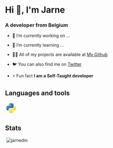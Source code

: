 <h1 align="left">Hi 👋, I'm Jarne</h1>
<h3 align="left">A developer from Belgium</h3>



- 🔭 I’m currently working on ...

- 🌱 I’m currently learning ...

- 👨‍💻 All of my projects are available at [My Github](https://github.com/JarneDM)

- 🐦 You can also find me on [Twitter](https://twitter.com/JarneDM05)

- ⚡ Fun fact **I am a Self-Taught developer**





## Languages and tools
<p align="left"> <a href="https://www.python.org" target="_blank" rel="noreferrer"> <img src="https://raw.githubusercontent.com/devicons/devicon/master/icons/python/python-original.svg" alt="python" width="40" height="40"/> </a>





## Stats

<p>&nbsp;<img align="center" src="https://github-readme-stats.vercel.app/api?username=jarnedm&show_icons=true&locale=en" alt="jarnedm" /></p>




